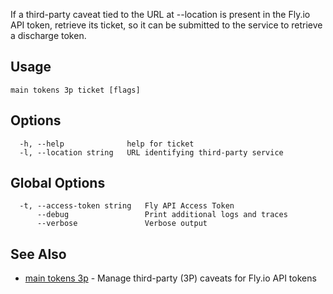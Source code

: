 If a third-party caveat tied to the URL at --location is present in
the Fly.io API token, retrieve its ticket, so it can be submitted to the service
to retrieve a discharge token.

## Usage
~~~
main tokens 3p ticket [flags]
~~~

## Options

~~~
  -h, --help              help for ticket
  -l, --location string   URL identifying third-party service
~~~

## Global Options

~~~
  -t, --access-token string   Fly API Access Token
      --debug                 Print additional logs and traces
      --verbose               Verbose output
~~~

## See Also

* [main tokens 3p](/docs/flyctl/main-tokens-3p/)	 - Manage third-party (3P) caveats for Fly.io API tokens

